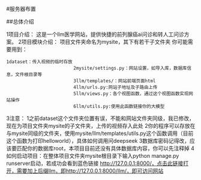 #服务器布置

##总体介绍

1项目介绍：
这是一个llm医学网站，提供快捷的前列腺癌ai问诊和转人工问诊方案。
2项目模块介绍：
项目文件夹命名为mysite，其下有若干子文件夹
你可能需要用到：

	1dataset：传入视频的临时存放
                             2mysite/settings.py：网站设置，如导入库，数据库信息，文件根目录等
                             3llm/templates/：网站前端页面html
                             4llm/urls.py:网站子地址及子路由上传
                             5llm/views.py：各个视图函数，通过这个视图函数实现网站操作
                             6llm/utils.py:使用此函数链接你的大模型

3注意：
   1之前dataset这个文件夹位置有误，不能和网站文件夹同级，我已修改，现在为项目文件夹mysite的子文件夹，上传的视频存入此处
   2你的程序可以存放在与mysite同级的文件夹，使用mysite/llm/templates/utils.py这个函数调用（目前这个函数为打印helloworld），具体如何调用问deepseek
   3数据库密码记得改，应该要匹配你的数据库root，本项目目前还没有具体数据库内容，你可以先注释掉
   4如何启动项目：在整体项目文件夹mysite根目录下输入python manage.py runserver启动，若成功会看到蓝色链接 http://127.0.0.1:8000/，点击此链接打开，需要加上后缀llm，即http://127.0.0.1:8000/llm/，即可访问网站